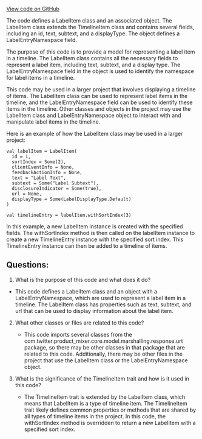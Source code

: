 [View code on GitHub](https://github.com/misbahsy/the-algorithm/product-mixer/core/src/main/scala/com/twitter/product_mixer/core/model/marshalling/response/urt/item/label/LabelItem.scala)

The code defines a LabelItem class and an associated object. The LabelItem class extends the TimelineItem class and contains several fields, including an id, text, subtext, and a displayType. The object defines a LabelEntryNamespace field.

The purpose of this code is to provide a model for representing a label item in a timeline. The LabelItem class contains all the necessary fields to represent a label item, including text, subtext, and a display type. The LabelEntryNamespace field in the object is used to identify the namespace for label items in a timeline.

This code may be used in a larger project that involves displaying a timeline of items. The LabelItem class can be used to represent label items in the timeline, and the LabelEntryNamespace field can be used to identify these items in the timeline. Other classes and objects in the project may use the LabelItem class and LabelEntryNamespace object to interact with and manipulate label items in the timeline.

Here is an example of how the LabelItem class may be used in a larger project:

```
val labelItem = LabelItem(
  id = 1,
  sortIndex = Some(2),
  clientEventInfo = None,
  feedbackActionInfo = None,
  text = "Label Text",
  subtext = Some("Label Subtext"),
  disclosureIndicator = Some(true),
  url = None,
  displayType = Some(LabelDisplayType.Default)
)

val timelineEntry = labelItem.withSortIndex(3)
```

In this example, a new LabelItem instance is created with the specified fields. The withSortIndex method is then called on the labelItem instance to create a new TimelineEntry instance with the specified sort index. This TimelineEntry instance can then be added to a timeline of items.
## Questions: 
 1. What is the purpose of this code and what does it do?
   - This code defines a LabelItem class and an object with a LabelEntryNamespace, which are used to represent a label item in a timeline. The LabelItem class has properties such as text, subtext, and url that can be used to display information about the label item.

2. What other classes or files are related to this code?
   - This code imports several classes from the com.twitter.product_mixer.core.model.marshalling.response.urt package, so there may be other classes in that package that are related to this code. Additionally, there may be other files in the project that use the LabelItem class or the LabelEntryNamespace object.

3. What is the significance of the TimelineItem trait and how is it used in this code?
   - The TimelineItem trait is extended by the LabelItem class, which means that LabelItem is a type of timeline item. The TimelineItem trait likely defines common properties or methods that are shared by all types of timeline items in the project. In this code, the withSortIndex method is overridden to return a new LabelItem with a specified sort index.